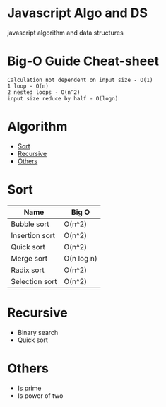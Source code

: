 # Javascript Algo and DS
javascript algorithm and data structures
# **Big-O Guide Cheat-sheet**
    Calculation not dependent on input size - O(1)
    1 loop - O(n)
    2 nested loops - O(n^2)
    input size reduce by half - O(logn)

# Algorithm
* [Sort](#sort)
* [Recursive](#recursive)
* [Others](#others)

# Sort
| Name | Big O |
| --- | --- |
| Bubble sort | O(n^2) |
| Insertion sort | O(n^2) |
| Quick sort | O(n^2) |
| Merge sort | O(n log n) |
| Radix sort | O(n^2) |
| Selection sort | O(n^2) |
# Recursive
* Binary search
* Quick sort
# Others
* Is prime
* Is power of two 


